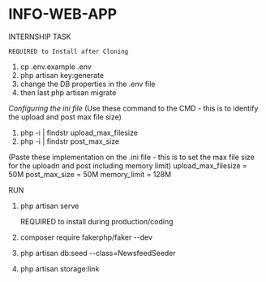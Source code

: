 # INFO-WEB-APP
INTERNSHIP TASK

    REQUIRED to Install after Cloning
1. cp .env.example .env
2. php artisan key:generate
3. change the DB properties in the .env file
4. then  last php artisan migrate

*Configuring the ini file*
(Use these command to the CMD - this is to identify the upload and post max file size)
1. php -i | findstr upload_max_filesize
2. php -i | findstr post_max_size

(Paste these implementation on the .ini file - this is to set the max file size for the uploadn and post including memory limit)
upload_max_filesize = 50M
post_max_size = 50M
memory_limit = 128M

RUN
1. php artisan serve

    REQUIRED to install during production/coding
1. composer require fakerphp/faker --dev
2. php artisan db:seed --class=NewsfeedSeeder
3. php artisan storage:link
